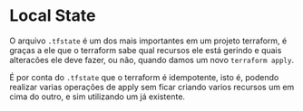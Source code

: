 # Local State
O arquivo `.tfstate` é um dos mais importantes em um projeto terraform, é graças a ele que o terraform sabe qual recursos ele está gerindo e quais alteracões ele deve fazer, ou não, quando damos um novo `terraform apply`.

É por conta do `.tfstate` que o terraform é idempotente, isto é, podendo realizar varias operações de apply sem ficar criando varios recursos um em cima do outro, e sim utilizando um já existente.